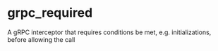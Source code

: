 # grpc_required
A gRPC interceptor that requires conditions be met, e.g. initializations, before allowing the call

